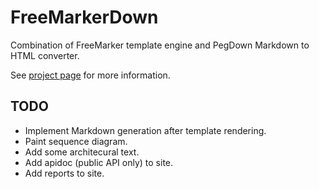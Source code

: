 # FreeMarkerDown

Combination of FreeMarker template engine and PegDown Markdown to HTML converter.

See [project page][site] for more information.

## TODO

- Implement Markdown generation after template rendering.
- Paint sequence diagram.
- Add some architecural text.
- Add apidoc (public API only) to site.
- Add reports to site.

[site]: http://weltraumschaf.github.io/freemarkerdown/
